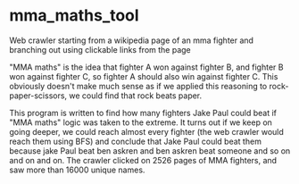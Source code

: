 # mma_maths_tool
Web crawler starting from a wikipedia page of an mma fighter and branching out using clickable links from the page

"MMA maths" is the idea that fighter A won against fighter B, and fighter B won against fighter C, so fighter A should also win against fighter C. This obviously doesn't make much sense as if we applied this reasoning to rock-paper-scissors, we could find that rock beats paper.

This program is written to find how many fighters Jake Paul could beat if "MMA maths" logic was taken to the extreme. It turns out if we keep on going deeper, we could reach almost every fighter (the web crawler would reach them using BFS) and conclude that Jake Paul could beat them because jake Paul beat ben askren and ben askren beat someone and so on and on and on. The crawler clicked on 2526 pages of MMA fighters, and saw more than 16000 unique names.
